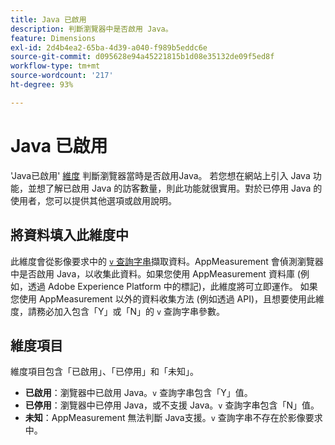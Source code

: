 ```yaml
---
title: Java 已啟用
description: 判斷瀏覽器中是否啟用 Java。
feature: Dimensions
exl-id: 2d4b4ea2-65ba-4d39-a040-f989b5eddc6e
source-git-commit: d095628e94a45221815b1d08e35132de09f5ed8f
workflow-type: tm+mt
source-wordcount: '217'
ht-degree: 93%

---
```


# Java 已啟用

&#39;Java已啟用&#39; [維度](overview.md) 判斷瀏覽器當時是否啟用Java。 若您想在網站上引入 Java 功能，並想了解已啟用 Java 的訪客數量，則此功能就很實用。對於已停用 Java 的使用者，您可以提供其他選項或啟用說明。

## 將資料填入此維度中

此維度會從影像要求中的 [`v` 查詢字串](/help/implement/validate/query-parameters.md)擷取資料。AppMeasurement 會偵測瀏覽器中是否啟用 Java，以收集此資料。如果您使用 AppMeasurement 資料庫 (例如，透過 Adobe Experience Platform 中的標記)，此維度將可立即運作。 如果您使用 AppMeasurement 以外的資料收集方法 (例如透過 API)，且想要使用此維度，請務必加入包含「Y」或「N」的 `v` 查詢字串參數。

## 維度項目

維度項目包含「已啟用」、「已停用」和「未知」。

* **已啟用**：瀏覽器中已啟用 Java。`v` 查詢字串包含「Y」值。
* **已停用**：瀏覽器中已停用 Java，或不支援 Java。`v` 查詢字串包含「N」值。
* **未知**：AppMeasurement 無法判斷 Java支援。`v` 查詢字串不存在於影像要求中。

